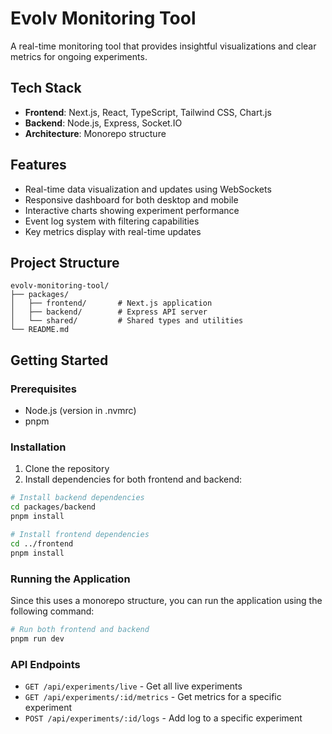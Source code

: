 # Evolv Monitoring Tool

A real-time monitoring tool that provides insightful visualizations and clear metrics for ongoing experiments.

## Tech Stack

- **Frontend**: Next.js, React, TypeScript, Tailwind CSS, Chart.js
- **Backend**: Node.js, Express, Socket.IO
- **Architecture**: Monorepo structure

## Features

- Real-time data visualization and updates using WebSockets
- Responsive dashboard for both desktop and mobile
- Interactive charts showing experiment performance
- Event log system with filtering capabilities
- Key metrics display with real-time updates

## Project Structure

```
evolv-monitoring-tool/
├── packages/
│   ├── frontend/       # Next.js application
│   ├── backend/        # Express API server
│   └── shared/         # Shared types and utilities
└── README.md
```

## Getting Started

### Prerequisites

- Node.js (version in .nvmrc)
- pnpm

### Installation

1. Clone the repository
2. Install dependencies for both frontend and backend:

```bash
# Install backend dependencies
cd packages/backend
pnpm install

# Install frontend dependencies
cd ../frontend
pnpm install
```

### Running the Application

Since this uses a monorepo structure, you can run the application using the following command:

```bash
# Run both frontend and backend
pnpm run dev
```

### API Endpoints

- `GET /api/experiments/live` - Get all live experiments
- `GET /api/experiments/:id/metrics` - Get metrics for a specific experiment
- `POST /api/experiments/:id/logs` - Add log to a specific experiment
